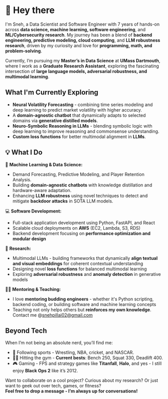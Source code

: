 # 👋 Hey there

I'm Sneh, a Data Scientist and Software Engineer with 7 years of hands-on across **data science, machine learning, software engineering**, and **ML/Cybersecurity research**. My journey has been a blend of **backend engineering, predictive modeling, cloud computing**, and **LLM robustness research**, driven by my curiosity and love for **programming, math, and problem-solving**.

Currently, I’m pursuing my **Master’s in Data Science** at **UMass Dartmouth**, where I work as a **Graduate Research Assistant**, exploring the fascinating intersection of **large language models, adversarial robustness, and multimodal learning**.


## What I'm Currently Exploring  

- **Neural Volatility Forecasting** - combining time series modeling and deep learning to predict market volatility with higher accuracy.
- A **domain-agnostic chatbot** that dynamically adapts to selected domains via **generative distilled models**.
- **Neuro-Symbolic Reasoning in LLMs** - blending symbolic logic with deep learning to improve reasoning and commonsense understanding.  
- **Custom loss functions** for better multimodal alignment in **LLMs**.  


## 💡 What I Do  

🔧 **Machine Learning & Data Science:**  
- Demand Forecasting, Predictive Modeling, and Player Retention Analysis.  
- Building **domain-agnostic chatbots** with knowledge distillation and hardware-aware adaptation.  
- Enhancing **LLM robustness** using novel techniques to detect and mitigate **backdoor attacks** in SOTA LLM models.

💻 **Software Development:**  
- Full-stack application development using Python, FastAPI, and React  
- Scalable cloud deployments on **AWS** (EC2, Lambda, S3, RDS)  
- Backend development focusing on **performance optimization and modular design**

🔬 **Research:**  
- Multimodal LLMs - building frameworks that dynamically **align textual and visual embeddings** for coherent contextual understanding  
- Designing novel **loss functions** for balanced multimodal learning  
- Exploring **adversarial robustness** and **anomaly detection** in generative models

👨‍🏫 **Mentoring & Teaching:**  
- I love **mentoring budding engineers** - whether it's Python scripting, backend coding, or building software and machine learning concepts  
- Teaching not only helps others but **reinforces my own knowledge**. Contact me @snehpillai02@gmail.com  

## Beyond Tech  

When I’m not being an absolute nerd, you’ll find me:  
- 🏏 Following sports - Wrestling, NBA, cricket, and NASCAR.
- 🏋️‍♂ Hitting the gym - **Current bests**: Bench 250, Squat 330, Deadlift 400. 
- 🎮 Gaming - FPS and strategy games like **Titanfall**, **Halo**, and yes - I still enjoy **Black Ops 2** like it’s 2012.

Want to collaborate on a cool project? Curious about my research? Or just want to geek out over tech, games, or fitness?  
**Feel free to drop a message - I’m always up for conversations!**
